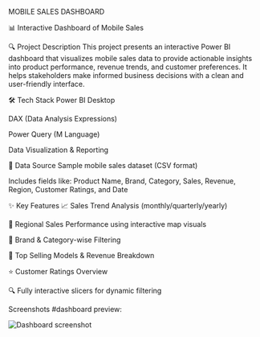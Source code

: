 MOBILE SALES DASHBOARD

📊 Interactive Dashboard of Mobile Sales

🔍 Project Description
This project presents an interactive Power BI dashboard that visualizes mobile sales data to provide actionable insights into product performance, revenue trends, and customer preferences. It helps stakeholders make informed business decisions with a clean and user-friendly interface.

🛠 Tech Stack
Power BI Desktop

DAX (Data Analysis Expressions)

Power Query (M Language)

Data Visualization & Reporting

📂 Data Source
Sample mobile sales dataset (CSV format)

Includes fields like: Product Name, Brand, Category, Sales, Revenue, Region, Customer Ratings, and Date

✨ Key Features
📈 Sales Trend Analysis (monthly/quarterly/yearly)

📍 Regional Sales Performance using interactive map visuals

📱 Brand & Category-wise Filtering

💸 Top Selling Models & Revenue Breakdown

⭐ Customer Ratings Overview

🔍 Fully interactive slicers for dynamic filtering

 Screenshots
 #dashboard preview:
 
![Dashboard screenshot](https://github.com/user-attachments/assets/4f0082a3-1265-47de-ad1f-717795a50a50)
